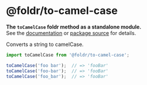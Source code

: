 # @foldr/to-camel-case

**The `toCamelCase` foldr method as a standalone module.**    
See the [documentation](http://foldr.com/0.0.0/to-camel-case) or [package source](https:/github.com/CloudVessel/foldr/blob/master/packages/categories/to-camel-case/src/index.js) for details.

Converts a string to camelCase.

```js
import toCamelCase from '@foldr/to-camel-case';

toCamelCase('foo bar');  // => 'fooBar'
toCamelCase('foo-bar');  // => 'fooBar'
toCamelCase('foo_bar');  // => 'fooBar'
```
